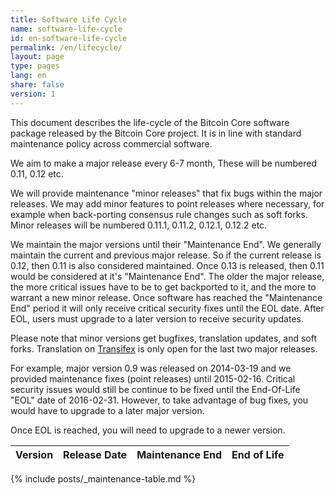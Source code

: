 ```yaml
---
title: Software Life Cycle
name: software-life-cycle
id: en-software-life-cycle
permalink: /en/lifecycle/
layout: page
type: pages
lang: en
share: false
version: 1
---
```

This document describes the life-cycle of the Bitcoin Core software package released by the Bitcoin Core project. It is in line with standard maintenance policy across commercial software.  

We aim to make a major release every 6-7 month, These will be numbered 0.11, 0.12 etc.

We will provide maintenance "minor releases" that fix bugs within the major releases. We may add minor features to point releases where necessary, for example when back-porting consensus rule changes such as soft forks. Minor releases will be numbered 0.11.1, 0.11.2, 0.12.1, 0.12.2 etc.

We maintain the major versions until their "Maintenance End". We generally maintain the current and previous major release. So if the current release is 0.12, then 0.11 is also considered maintained. Once 0.13 is released, then 0.11 would be considered at it's "Maintenance End". The older the major release, the more critical issues have to be to get backported to it, and the more to warrant a new minor release. Once software has reached the "Maintenance End" period it will only receive critical security fixes until the EOL date. After EOL, users must upgrade to a later version to receive security updates.

Please note that minor versions get bugfixes, translation updates, and soft forks. Translation on [Transifex][bitcoin-transifex-link] is only open for the last two major releases.

For example, major version 0.9 was released on 2014-03-19 and we provided maintenance fixes (point releases) until 2015-02-16. Critical security issues would still be continue to be fixed until the End-Of-Life "EOL" date of 2016-02-31. However, to take advantage of bug fixes, you would have to upgrade to a later major version.

Once EOL is reached, you will need to upgrade to a newer version.

| Version | Release Date | Maintenance End | End of Life |
|---------|--------------|-----------------|-------------|
{% include posts/_maintenance-table.md %}

[bitcoin-transifex-link]: https://www.transifex.com/bitcoin/bitcoin/
